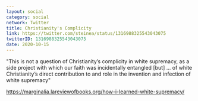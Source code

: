 ```yaml
---
layout: social
category: social
network: Twitter
title: Christianity's Complicity
link: https://twitter.com/steinea/status/1316988325543043075
twitterID: 1316988325543043075
date: 2020-10-15
---
```


"This is not a question of Christianity’s complicity in white supremacy, as a side project with which our faith was incidentally entangled [but] ... of white Christianity’s direct contribution to and role in the invention and infection of white supremacy"

<https://marginalia.lareviewofbooks.org/how-i-learned-white-supremacy/>
